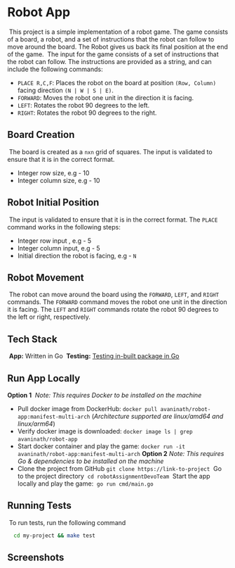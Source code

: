 # Robot App
​
This project is a simple implementation of a robot game. The game consists of a board, a robot, and a set of instructions that the robot can follow to move around the board. The Robot gives us back its final position at the end of the game.
​
The input for the game consists of a set of instructions that the robot can follow. The instructions are provided as a string, and can include the following commands:
​
- `PLACE R,C,F`: Places the robot on the board at position `(Row, Column)` facing direction `(N | W | S | E)`.
- `FORWARD`: Moves the robot one unit in the direction it is facing.
- `LEFT`: Rotates the robot 90 degrees to the left.
- `RIGHT`: Rotates the robot 90 degrees to the right.
​
## Board Creation
​
The board is created as a `nxn` grid of squares. The input is validated to ensure that it is in the correct format.
- Integer row size, e.g - 10
- Integer column size, e.g - 10
​
## Robot Initial Position
​
The input is validated to ensure that it is in the correct format. The `PLACE` command works in the following steps:
- Integer row input , e.g - 5
- Integer column input, e.g - 5
- Initial direction the robot is facing, e.g - `N`
​
## Robot Movement
​
The robot can move around the board using the `FORWARD`, `LEFT`, and `RIGHT` commands. The `FORWARD` command moves the robot one unit in the direction it is facing. The `LEFT` and `RIGHT` commands rotate the robot 90 degrees to the left or right, respectively.
## Tech Stack
​
**App:** Written in Go
​
**Testing:** [Testing in-built package in Go](https://pkg.go.dev/testing)
​
## Run App Locally
**Option 1** 
​
*Note:* *This requires Docker to be installed on the machine*
​
- Pull docker image from DockerHub:
```docker pull avaninath/robot-app:manifest-multi-arch```
(*Architecture supported are linux/amd64 and linux/arm64*)
​
- Verify docker image is downloaded:
```docker image ls | grep avaninath/robot-app```
​
- Start docker container and play the game:
```docker run -it avaninath/robot-app:manifest-multi-arch```
​
**Option 2**
*Note:* *This requires Go & dependencies to be installed on the machine*
​
- Clone the project from GitHub
​
```git clone https://link-to-project```
​
Go to the project directory
​
```cd robotAssignmentDevoTeam```
​
Start the app locally and play the game:
​
```go run cmd/main.go```
## Running Tests
​
To run tests, run the following command
​
```bash
  cd my-project && make test
```
## Screenshots
